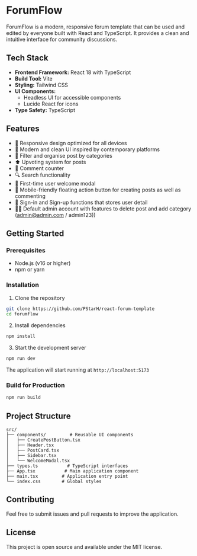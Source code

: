 # ForumFlow

ForumFlow is a modern, responsive forum template that can be used and edited by everyone built with React and TypeScript. It provides a clean and intuitive interface for community discussions.

## Tech Stack

- **Frontend Framework:** React 18 with TypeScript
- **Build Tool:** Vite
- **Styling:** Tailwind CSS
- **UI Components:**
  - Headless UI for accessible components
  - Lucide React for icons
- **Type Safety:** TypeScript

## Features

- 📱 Responsive design optimized for all devices
- 🎨 Modern and clean UI inspired by contemporary platforms
- 📑 Filter and organise post by categories
- ⬆️ Upvoting system for posts
- 💬 Comment counter
- 🔍 Search functionality
- 👋 First-time user welcome modal
- 📱 Mobile-friendly floating action button for creating posts as well as commenting
- 👴 Sign-in and Sign-up functions that stores user detail
- 👮‍♀️ Default admin account with features to delete post and add category (admin@admin.com / admin123))

## Getting Started

### Prerequisites

- Node.js (v16 or higher)
- npm or yarn

### Installation

1. Clone the repository
```bash
git clone https://github.com/PStarH/react-forum-template
cd forumflow
```

2. Install dependencies
```bash
npm install
```

3. Start the development server
```bash
npm run dev
```

The application will start running at `http://localhost:5173`

### Build for Production

```bash
npm run build
```

## Project Structure

```
src/
├── components/         # Reusable UI components
│   ├── CreatePostButton.tsx
│   ├── Header.tsx
│   ├── PostCard.tsx
│   ├── Sidebar.tsx
│   └── WelcomeModal.tsx
├── types.ts           # TypeScript interfaces
├── App.tsx           # Main application component
├── main.tsx         # Application entry point
└── index.css        # Global styles
```

## Contributing

Feel free to submit issues and pull requests to improve the application.

## License

This project is open source and available under the MIT license.
